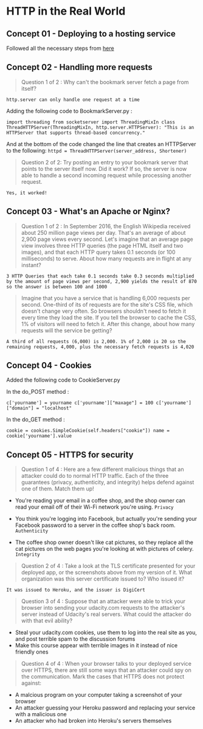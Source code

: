 # HTTP in the Real World

## Concept 01 - Deploying to a hosting service

Followed all the necessary steps from [here](https://classroom.udacity.com/nanodegrees/nd024/parts/b5036a67-32f5-4b47-b4cd-18b33201aa96/modules/69d7024c-2c8a-43c5-b466-af62e74a3bad/lessons/773150bb-8e88-4457-b077-3b8a02018f33/concepts/1d84f620-4d25-45fd-aa10-276498e328ae)

## Concept 02 - Handling more requests

> Question 1 of 2 : Why can't the bookmark server fetch a page from itself?

`http.server can only handle one request at a time`

Adding the following code to BookmarkServer.py : 

`import threading
from socketserver import ThreadingMixIn
class ThreadHTTPServer(ThreadingMixIn, http.server.HTTPServer):
    "This is an HTTPServer that supports thread-based concurrency."`

And at the bottom of the code changed the line that creates an HTTPServer to  the following:
`httpd = ThreadHTTPServer(server_address, Shortener)`

> Question 2 of 2: Try posting an entry to your bookmark server that points to the server itself now. Did it work? If so, the server is now able to handle a second incoming request while processing another request.

`Yes, it worked!`

## Concept 03 - What's an Apache or Nginx?

> Question 1 of 2 : In September 2016, the English Wikipedia received about 250 million page views per day. That's an average of about 2,900 page views every second. Let's imagine that an average page view involves three HTTP queries (the page HTML itself and two images), and that each HTTP query takes 0.1 seconds (or 100 milliseconds) to serve. About how many requests are in flight at any instant?

`3 HTTP Queries that each take 0.1 seconds take 0.3 seconds multiplied by the amount of page views per second, 2,900 yields the result of 870 so the answer is between 100 and 1000`

> Imagine that you have a service that is handling 6,000 requests per second. One-third of its of requests are for the site's CSS file, which doesn't change very often. So browsers shouldn't need to fetch it every time they load the site. If you tell the browser to cache the CSS, 1% of visitors will need to fetch it. After this change, about how many requests will the service be getting?

`A third of all requests (6,000) is 2,000. 1% of 2,000 is 20 so the remaining requests, 4,000, plus the necessary fetch requests is 4,020`

## Concept 04 - Cookies

Added the following code to CookieServer.py

In the do_POST method :

`c['yourname'] = yourname
 c['yourname']["maxage"] = 100
 c['yourname']["domain"] = "localhost"`

 In the do_GET method : 

`cookie = cookies.SimpleCookie(self.headers["cookie"])
 name = cookie['yourname'].value`

## Concept 05 - HTTPS for security

> Question 1 of 4 : Here are a few different malicious things that an attacker could do to normal HTTP traffic. Each of the three guarantees (privacy, authenticity, and integrity) helps defend against one of them. Match them up!

- You're reading your email in a coffee shop, and the shop owner can read your email off of their Wi-Fi network you're using.
`Privacy`

- You think you're logging into Facebook, but actually you're sending your Facebook password to a server in the coffee shop's back room.
`Authenticity`

- The coffee shop owner doesn't like cat pictures, so they replace all the cat pictures on the web pages you're looking at with pictures of celery.
`Integrity`

> Question 2 of 4 : Take a look at the TLS certificate presented for your deployed app, or the screenshots above from my version of it. What organization was this server certificate issued to? Who issued it?

`It was issued to Heroku, and the issuer is DigiCert`

> Question 3 of 4 : Suppose that an attacker were able to trick your browser into sending your udacity.com requests to the attacker's server instead of Udacity's real servers. What could the attacker do with that evil ability?

- Steal your udacity.com cookies, use them to log into the real site as you, and post terrible spam to the discussion forums
- Make this course appear with terrible images in it instead of nice friendly ones

> Question 4 of 4 : When your browser talks to your deployed service over HTTPS, there are still some ways that an attacker could spy on the communication. Mark the cases that HTTPS does not protect against:

- A malcious program on your computer taking a screenshot of your browser
- An attacker guessing your Heroku password and replacing your service with a malicious one
- An attacker who had broken into Heroku's servers themselves